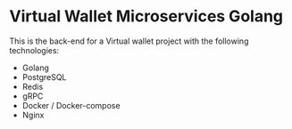 # Virtual Wallet Microservices Golang

This is the back-end for a Virtual wallet project with the following technologies:

- Golang
- PostgreSQL
- Redis
- gRPC
- Docker / Docker-compose
- Nginx

